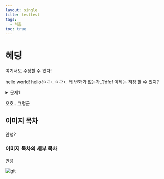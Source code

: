 ```yaml
---
layout: single
title: testtest
tags:
  - 처음
toc: true
---
```

# 헤딩
여기서도 수정할 수 있다!

hello world!
hello!ㅇㄹㄴㅇㄹㄴ
왜 변화가 없는가..?dfdf
이제는 저장 할 수 있지?

<details>
<summary>문제1</summary>
{% highlight ruby %}
puts '문제를 해결하자'
![git](../img/2022-09-19-test1/git.png)
{% endhighlight %}
</details>


오호..
그렇군
## 이미지 목차
안녕?
### 이미지 목차의 세부 목차

안녕


![git](../img/2022-09-19-test1/git.png)
